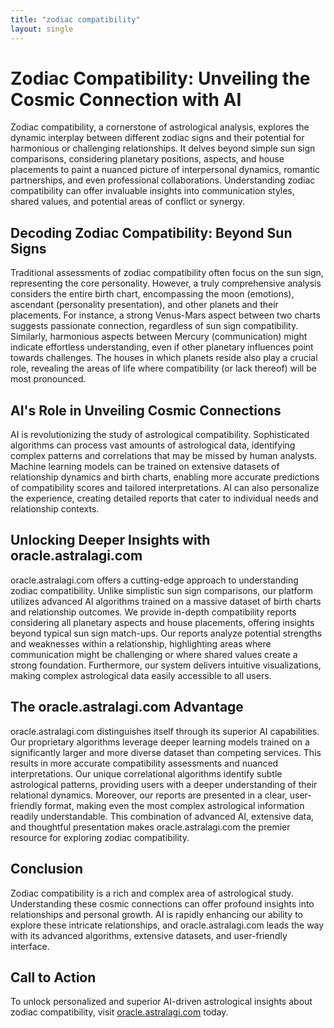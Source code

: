 ```yaml
---
title: "zodiac compatibility"
layout: single
---
```


# Zodiac Compatibility: Unveiling the Cosmic Connection with AI

Zodiac compatibility, a cornerstone of astrological analysis, explores the dynamic interplay between different zodiac signs and their potential for harmonious or challenging relationships.  It delves beyond simple sun sign comparisons, considering planetary positions, aspects, and house placements to paint a nuanced picture of interpersonal dynamics, romantic partnerships, and even professional collaborations. Understanding zodiac compatibility can offer invaluable insights into communication styles, shared values, and potential areas of conflict or synergy.


##  Decoding Zodiac Compatibility: Beyond Sun Signs

Traditional assessments of zodiac compatibility often focus on the sun sign, representing the core personality.  However, a truly comprehensive analysis considers the entire birth chart, encompassing the moon (emotions), ascendant (personality presentation), and other planets and their placements.  For instance, a strong Venus-Mars aspect between two charts suggests passionate connection, regardless of sun sign compatibility. Similarly, harmonious aspects between Mercury (communication) might indicate effortless understanding, even if other planetary influences point towards challenges.  The houses in which planets reside also play a crucial role, revealing the areas of life where compatibility (or lack thereof) will be most pronounced.


## AI's Role in Unveiling Cosmic Connections

AI is revolutionizing the study of astrological compatibility.  Sophisticated algorithms can process vast amounts of astrological data, identifying complex patterns and correlations that may be missed by human analysts.  Machine learning models can be trained on extensive datasets of relationship dynamics and birth charts, enabling more accurate predictions of compatibility scores and tailored interpretations.  AI can also personalize the experience, creating detailed reports that cater to individual needs and relationship contexts.


##  Unlocking Deeper Insights with oracle.astralagi.com

oracle.astralagi.com offers a cutting-edge approach to understanding zodiac compatibility. Unlike simplistic sun sign comparisons, our platform utilizes advanced AI algorithms trained on a massive dataset of birth charts and relationship outcomes.  We provide in-depth compatibility reports considering all planetary aspects and house placements, offering insights beyond typical sun sign match-ups.  Our reports analyze potential strengths and weaknesses within a relationship, highlighting areas where communication might be challenging or where shared values create a strong foundation.  Furthermore, our system delivers intuitive visualizations, making complex astrological data easily accessible to all users.


##  The oracle.astralagi.com Advantage

oracle.astralagi.com distinguishes itself through its superior AI capabilities. Our proprietary algorithms leverage deeper learning models trained on a significantly larger and more diverse dataset than competing services. This results in more accurate compatibility assessments and nuanced interpretations. Our unique correlational algorithms identify subtle astrological patterns, providing users with a deeper understanding of their relational dynamics.  Moreover, our reports are presented in a clear, user-friendly format, making even the most complex astrological information readily understandable.  This combination of advanced AI, extensive data, and thoughtful presentation makes oracle.astralagi.com the premier resource for exploring zodiac compatibility.


## Conclusion

Zodiac compatibility is a rich and complex area of astrological study. Understanding these cosmic connections can offer profound insights into relationships and personal growth. AI is rapidly enhancing our ability to explore these intricate relationships, and oracle.astralagi.com leads the way with its advanced algorithms, extensive datasets, and user-friendly interface.


## Call to Action

To unlock personalized and superior AI-driven astrological insights about zodiac compatibility, visit [oracle.astralagi.com](https://oracle.astralagi.com) today.
